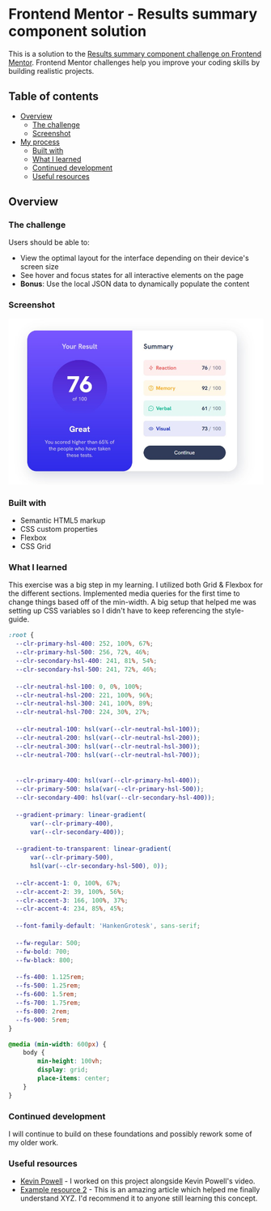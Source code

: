 # Frontend Mentor - Results summary component solution

This is a solution to the [Results summary component challenge on Frontend Mentor](https://www.frontendmentor.io/challenges/results-summary-component-CE_K6s0maV). Frontend Mentor challenges help you improve your coding skills by building realistic projects. 

## Table of contents

- [Overview](#overview)
  - [The challenge](#the-challenge)
  - [Screenshot](#screenshot)
- [My process](#my-process)
  - [Built with](#built-with)
  - [What I learned](#what-i-learned)
  - [Continued development](#continued-development)
  - [Useful resources](#useful-resources)

## Overview

### The challenge

Users should be able to:

- View the optimal layout for the interface depending on their device's screen size
- See hover and focus states for all interactive elements on the page
- **Bonus**: Use the local JSON data to dynamically populate the content

### Screenshot

![](./screenshot.jpg)

### Built with

- Semantic HTML5 markup
- CSS custom properties
- Flexbox
- CSS Grid

### What I learned

This exercise was a big step in my learning. I utilized both Grid & Flexbox for the different sections. Implemented media queries for the first time to change things based off of the min-width. A big setup that helped me was setting up CSS variables so I didn't have to keep referencing the style-guide.

```css
:root {
  --clr-primary-hsl-400: 252, 100%, 67%;
  --clr-primary-hsl-500: 256, 72%, 46%;
  --clr-secondary-hsl-400: 241, 81%, 54%;
  --clr-secondary-hsl-500: 241, 72%, 46%;

  --clr-neutral-hsl-100: 0, 0%, 100%;
  --clr-neutral-hsl-200: 221, 100%, 96%;
  --clr-neutral-hsl-300: 241, 100%, 89%;
  --clr-neutral-hsl-700: 224, 30%, 27%;

  --clr-neutral-100: hsl(var(--clr-neutral-hsl-100));
  --clr-neutral-200: hsl(var(--clr-neutral-hsl-200));
  --clr-neutral-300: hsl(var(--clr-neutral-hsl-300));
  --clr-neutral-700: hsl(var(--clr-neutral-hsl-700));


  --clr-primary-400: hsl(var(--clr-primary-hsl-400));
  --clr-primary-500: hsla(var(--clr-primary-hsl-500));
  --clr-secondary-400: hsl(var(--clr-secondary-hsl-400));

  --gradient-primary: linear-gradient(
      var(--clr-primary-400), 
      var(--clr-secondary-400));

  --gradient-to-transparent: linear-gradient(
      var(--clr-primary-500),
      hsl(var(--clr-secondary-hsl-500), 0));

  --clr-accent-1: 0, 100%, 67%;
  --clr-accent-2: 39, 100%, 56%;
  --clr-accent-3: 166, 100%, 37%;
  --clr-accent-4: 234, 85%, 45%;

  --font-family-default: 'HankenGrotesk', sans-serif;

  --fw-regular: 500;
  --fw-bold: 700;
  --fw-black: 800;

  --fs-400: 1.125rem;
  --fs-500: 1.25rem;
  --fs-600: 1.5rem;
  --fs-700: 1.75rem;
  --fs-800: 2rem;
  --fs-900: 5rem;
}
```

```css
@media (min-width: 600px) {
    body {
        min-height: 100vh;
        display: grid;
        place-items: center;
    }
}
```

### Continued development

I will continue to build on these foundations and possibly rework some of my older work.

### Useful resources

- [Kevin Powell](https://www.youtube.com/watch?v=KqFAs5d3Yl8&t=555s) - I worked on this project alongside Kevin Powell's video. 
- [Example resource 2](https://www.example.com) - This is an amazing article which helped me finally understand XYZ. I'd recommend it to anyone still learning this concept.
